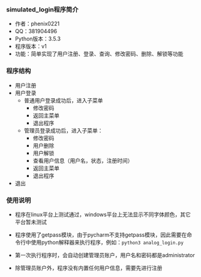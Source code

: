 ### simulated_login程序简介

- 作者：phenix0221
- QQ：381904496
- Python版本：3.5.3
- 程序版本：v1
- 功能：简单实现了用户注册、登录、查询、修改密码、删除、解锁等功能

### 程序结构

- 用户注册
- 用户登录
  - 普通用户登录成功后，进入子菜单
    - 修改密码
    - 返回主菜单
    - 退出程序
  - 管理员登录成功后，进入子菜单：
    - 修改密码
    - 用户删除
    - 用户解锁
    - 查看用户信息（用户名，状态，注册时间）
    - 返回主菜单
    - 退出程序
- 退出

### 使用说明

- 程序在linux平台上测试通过，windows平台上无法显示不同字体颜色，其它平台暂未测试


- 程序使用了getpass模块，由于pycharm不支持getpass模块，因此需要在命令行中使用python解释器来执行程序，例如：`python3 analog_login.py`
- 第一次执行程序时，会自动创建管理员账户，用户名和密码都是administrator
- 除管理员账户外，程序没有内置任何用户信息，需要先进行注册
